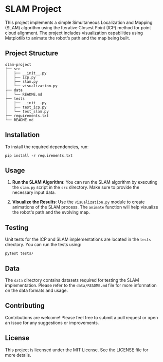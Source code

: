 # SLAM Project

This project implements a simple Simultaneous Localization and Mapping (SLAM) algorithm using the Iterative Closest Point (ICP) method for point cloud alignment. The project includes visualization capabilities using Matplotlib to animate the robot's path and the map being built.

## Project Structure

```
slam-project
├── src
│   ├── __init__.py
│   ├── icp.py
│   ├── slam.py
│   └── visualization.py
├── data
│   └── README.md
├── tests
│   ├── __init__.py
│   ├── test_icp.py
│   └── test_slam.py
├── requirements.txt
└── README.md
```

## Installation

To install the required dependencies, run:

```
pip install -r requirements.txt
```

## Usage

1. **Run the SLAM Algorithm**: You can run the SLAM algorithm by executing the `slam.py` script in the `src` directory. Make sure to provide the necessary input data.

2. **Visualize the Results**: Use the `visualization.py` module to create animations of the SLAM process. The `animate` function will help visualize the robot's path and the evolving map.

## Testing

Unit tests for the ICP and SLAM implementations are located in the `tests` directory. You can run the tests using:

```
pytest tests/
```

## Data

The `data` directory contains datasets required for testing the SLAM implementation. Please refer to the `data/README.md` file for more information on the data formats and usage.

## Contributing

Contributions are welcome! Please feel free to submit a pull request or open an issue for any suggestions or improvements.

## License

This project is licensed under the MIT License. See the LICENSE file for more details.